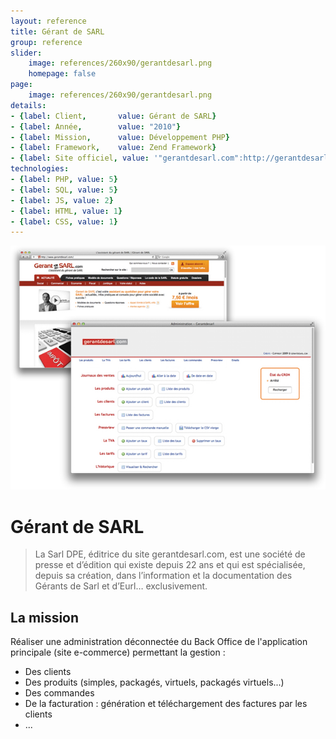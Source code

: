 ```yaml
---
layout: reference
title: Gérant de SARL
group: reference
slider:
    image: references/260x90/gerantdesarl.png
    homepage: false
page:
    image: references/260x90/gerantdesarl.png
details:
- {label: Client,       value: Gérant de SARL}
- {label: Année,        value: "2010"}
- {label: Mission,      value: Développement PHP}
- {label: Framework,    value: Zend Framework}
- {label: Site officiel, value: '"gerantdesarl.com":http://gerantdesarl.com/'}
technologies:
- {label: PHP, value: 5}
- {label: SQL, value: 5}
- {label: JS, value: 2}
- {label: HTML, value: 1}
- {label: CSS, value: 1}
---
```


![Capture d'écran de l'application][main_image]

# Gérant de SARL

> La Sarl DPE, éditrice du site gerantdesarl.com, est une société de presse et d’édition qui existe depuis 22 ans et qui est spécialisée, depuis sa création, dans l’information et la documentation des Gérants de Sarl et d’Eurl… exclusivement.

## La mission

Réaliser une administration déconnectée du Back Office de l'application principale (site e-commerce) permettant la gestion :

- Des clients
- Des produits (simples, packagés, virtuels, packagés virtuels...)
- Des commandes
- De la facturation : génération et téléchargement des factures par les clients
- ...

[main_image]: /images/references/gerantdesarl.png "Capture d'écran de l'application"
